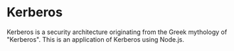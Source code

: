 # Kerberos
Kerberos is a security architecture originating from the Greek mythology of "Kerberos".
This is an application of Kerberos using Node.js.